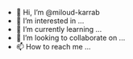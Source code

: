 - 👋 Hi, I’m @miloud-karrab
- 👀 I’m interested in ...
- 🌱 I’m currently learning ...
- 💞️ I’m looking to collaborate on ...
- 📫 How to reach me ...

<!---
miloud-karrab/miloud-karrab is a ✨ special ✨ repository because its `README.md` (this file) appears on your GitHub profile.
You can click the Preview link to take a look at your changes.
--->
